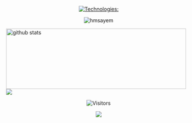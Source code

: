 
<div align=center>
   <p align=center><a href="https://github.com/hmsayem"><img src="https://i.imgur.com/MN69E9a.png" title="Technologies:" align=center/></a></p>
   <p align="center"> <img src="https://github-readme-stats.vercel.app/api?username=hmsayem&show_icons=true" alt="hmsayem" /> </p>
  </div>
<p>
  <img align="left" width="490" height="165" src="https://github-readme-stats.vercel.app/api/?username=hmsayem&show_icons=true&title_color=fffffff&icon_color=000000&text_color=000000" alt="github stats"/>
  <a href="https://github.com/anuraghazra/github-readme-stats">
    <img align="center" src="https://github-readme-stats.anuraghazra1.vercel.app/api/top-langs/?username=hmsayem" />
  </a>
</p>

<p align=center>                           
  <img align=center  src="https://visitor-badge.laobi.icu/badge?page_id=hmsayem.hmsayem" alt="Visitors">                     
</p>


<p align="center">
<a href= "https://www.linkedin.com/in/hmsayem/"><img src="https://img.icons8.com/dusk/48/000000/linkedin.png"/></a>
</p>
